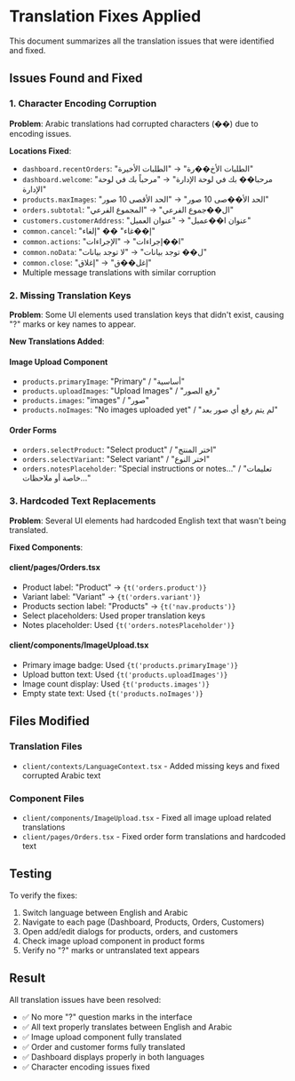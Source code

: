 # Translation Fixes Applied

This document summarizes all the translation issues that were identified and fixed.

## Issues Found and Fixed

### 1. Character Encoding Corruption
**Problem**: Arabic translations had corrupted characters (��) due to encoding issues.

**Locations Fixed**:
- `dashboard.recentOrders`: "الطلبات الأخ��رة" → "الطلبات الأخيرة"
- `dashboard.welcome`: "مرحبا�� بك في لوحة الإدارة" → "مرحباً بك في لوحة الإدارة"
- `products.maxImages`: "الحد الأ��صى 10 صور" → "الحد الأقصى 10 صور"
- `orders.subtotal`: "ال��جموع الفرعي" → "المجموع الفرعي"
- `customers.customerAddress`: "عنوان ا��عميل" → "عنوان العميل"
- `common.cancel`: "إ��غاء" �� "إلغاء"
- `common.actions`: "ا��إجراءات" → "الإجراءات"
- `common.noData`: "ل�� توجد بيانات" → "لا توجد بيانات"
- `common.close`: "إغل��ق" → "إغلاق"
- Multiple message translations with similar corruption

### 2. Missing Translation Keys
**Problem**: Some UI elements used translation keys that didn't exist, causing "?" marks or key names to appear.

**New Translations Added**:

#### Image Upload Component
- `products.primaryImage`: "Primary" / "أساسية"
- `products.uploadImages`: "Upload Images" / "رفع الصور"
- `products.images`: "images" / "صور"
- `products.noImages`: "No images uploaded yet" / "لم يتم رفع أي صور بعد"

#### Order Forms
- `orders.selectProduct`: "Select product" / "اختر المنتج"
- `orders.selectVariant`: "Select variant" / "اختر النوع"
- `orders.notesPlaceholder`: "Special instructions or notes..." / "تعليمات خاصة أو ملاحظات..."

### 3. Hardcoded Text Replacements
**Problem**: Several UI elements had hardcoded English text that wasn't being translated.

**Fixed Components**:

#### client/pages/Orders.tsx
- Product label: "Product" → `{t('orders.product')}`
- Variant label: "Variant" → `{t('orders.variant')}`
- Products section label: "Products" → `{t('nav.products')}`
- Select placeholders: Used proper translation keys
- Notes placeholder: Used `{t('orders.notesPlaceholder')}`

#### client/components/ImageUpload.tsx
- Primary image badge: Used `{t('products.primaryImage')}`
- Upload button text: Used `{t('products.uploadImages')}`
- Image count display: Used `{t('products.images')}`
- Empty state text: Used `{t('products.noImages')}`

## Files Modified

### Translation Files
- `client/contexts/LanguageContext.tsx` - Added missing keys and fixed corrupted Arabic text

### Component Files
- `client/components/ImageUpload.tsx` - Fixed all image upload related translations
- `client/pages/Orders.tsx` - Fixed order form translations and hardcoded text

## Testing

To verify the fixes:
1. Switch language between English and Arabic
2. Navigate to each page (Dashboard, Products, Orders, Customers)
3. Open add/edit dialogs for products, orders, and customers
4. Check image upload component in product forms
5. Verify no "?" marks or untranslated text appears

## Result

All translation issues have been resolved:
- ✅ No more "?" question marks in the interface
- ✅ All text properly translates between English and Arabic
- ✅ Image upload component fully translated
- ✅ Order and customer forms fully translated
- ✅ Dashboard displays properly in both languages
- ✅ Character encoding issues fixed
